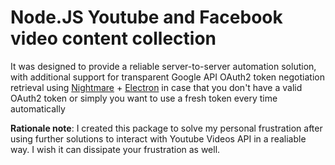 # Node.JS Youtube and Facebook video content collection
It was designed to provide a reliable server-to-server automation solution, with additional support for transparent Google API OAuth2 token negotiation retrieval using [Nightmare](http://nightmarejs.org) + [Electron](https://github.com/atom/electron) in case that you don't have a valid OAuth2 token or simply you want to use a fresh token every time automatically

**Rationale note**: I created this package to solve my personal frustration after using further solutions to interact with Youtube Videos API in a realiable way. I wish it can dissipate your frustration as well.
